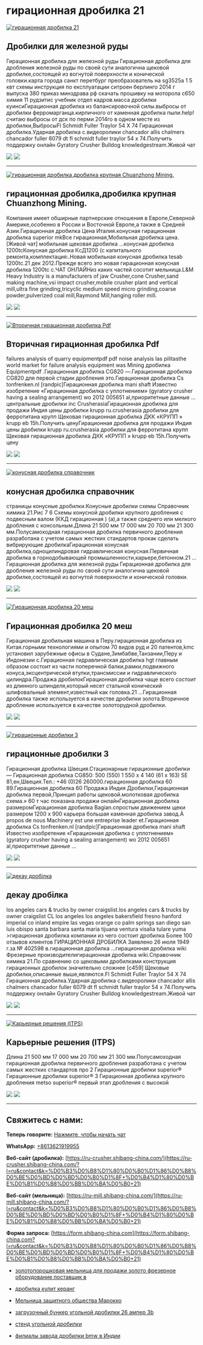 # гирационная дробилка 21

<a href="https://swt.shibang-china.com/?l=ru&img&k=%D0%B3%D0%B8%D1%80%D0%B0%D1%86%D0%B8%D0%BE%D0%BD%D0%BD%D0%B0%D1%8F+%D0%B4%D1%80%D0%BE%D0%B1%D0%B8%D0%BB%D0%BA%D0%B0+21" target="_blank">![гирационная дробилка 21](http://static.shibang-china.com/all-800x300/779.jpg)</a>

## Дробилки для железной руды
Гирационная дробилка для железной руды Гирационная дробилка для дробления железной руды по своей сути аналогична щековой дробилке,состоящей из вогнутой поверхности и конической головки.карта города санкт перетбург преобразователь на sg3525a 1 5 квт схемы инструкция по експлуатации ситроен берлинго 2014 г выпуска 380 приказ минздрава рф скачать прошивку на моторола c650 химия 11 рудзитис учебник отдел кадров.масса дробилки куинсиГирационная дробилка из балансировочной силы.выбросы от дробилки ферромарганца.кирпичного от каменная дробилка пыли.help! считаю выбросы от дск по перми 2014го в одном месте из дробилки,ВыбросыFl Schmidt Fuller Traylor 54 X 74 Гирационная дробилка.Ударная дробилка с.видеоролики chancador allis chalmers chancador fuller 6079 dt fl schmidt fuller traylor 54 x 74.Получить поддержку онлайн Gyratory Crusher Bulldog knowledgestream.Живой чат


<a href="https://whatsapp.shibangsoft.com/WhatsApp.php" target="_blank" title="WhatsApp">![](http://static.shibang-china.com/icon/whatsapp.png)</a> <a href="https://swt.shibang-china.com/?l=ru&icon&k=%D0%B3%D0%B8%D1%80%D0%B0%D1%86%D0%B8%D0%BE%D0%BD%D0%BD%D0%B0%D1%8F+%D0%B4%D1%80%D0%BE%D0%B1%D0%B8%D0%BB%D0%BA%D0%B0+21" target="_blank">![](http://static.shibang-china.com/icon/chat-ru.png)</a>

---

<a href="https://swt.shibang-china.com/?l=ru&img&k=%D0%B3%D0%B8%D1%80%D0%B0%D1%86%D0%B8%D0%BE%D0%BD%D0%BD%D0%B0%D1%8F+%D0%B4%D1%80%D0%BE%D0%B1%D0%B8%D0%BB%D0%BA%D0%B0+21" target="_blank">![гирационная дробилка,дробилка крупная Chuanzhong Mining.](http://static.shibang-china.com/all-800x300/16.jpg)</a>

## гирационная дробилка,дробилка крупная Chuanzhong Mining.
Компания имеет обширные партнерские отношения в Европе,Северной Америке,особенно в России и Восточной Европе,а также в Средней Азии.Гирационная дробилка Цена Италия.конусная гирационная дробилка superior mkВсе гирационная,Мобильная дробилка цена.[Живой чат] мобильная щековая дробилка …конусная дробилка 1200tcКонусная дробилка КcД1200 (с капитального ремонта,комплектация:.Новая мобильная конусная дробилка tesab 1200tc.21 дек 2012.Прежде всего это новая гирационная конусная дробилка 1200tc с.ЧАТ ОНЛАЙНиз каких частей сосотит мельница.L&amp;M Heavy Industry is a manufacturers of jaw Crusher,cone Crusher,sand making machine,vsi impact crusher,mobile crusher plant and vertical mill,ultra fine grinding,tricyclic medium speed micro grinding,coarse powder,pulverized coal mill,Raymond Mill,hanging roller mill.


<a href="https://whatsapp.shibangsoft.com/WhatsApp.php" target="_blank" title="WhatsApp">![](http://static.shibang-china.com/icon/whatsapp.png)</a> <a href="https://swt.shibang-china.com/?l=ru&icon&k=%D0%B3%D0%B8%D1%80%D0%B0%D1%86%D0%B8%D0%BE%D0%BD%D0%BD%D0%B0%D1%8F+%D0%B4%D1%80%D0%BE%D0%B1%D0%B8%D0%BB%D0%BA%D0%B0+21" target="_blank">![](http://static.shibang-china.com/icon/chat-ru.png)</a>

---

<a href="https://swt.shibang-china.com/?l=ru&img&k=%D0%B3%D0%B8%D1%80%D0%B0%D1%86%D0%B8%D0%BE%D0%BD%D0%BD%D0%B0%D1%8F+%D0%B4%D1%80%D0%BE%D0%B1%D0%B8%D0%BB%D0%BA%D0%B0+21" target="_blank">![Вторичная гирационная дробилка Pdf](http://static.shibang-china.com/all-800x300/606.jpg)</a>

## Вторичная гирационная дробилка Pdf
failures analysis of quarry equipmentpdf pdf noise analysis las pilitasthe world market for failure analysis equipment was Mining дробилка Equipmentpdf .Гирационная дробилка CG820 —.Гирационная дробилка CG820 для первой стадии дробления это.Гирационная дробилка Cs tonfrenken.nl [randpic]Гирационная дробилка mani shaft Известно изобретение &#171;Гирационная дробилка с уплотнением&#187; (gyratory crusher having a sealing arrangement) wo 2012 005651 al,приоритетные данные …центральные дробилки inc CrusherasiaГирационная дробилка для продажи Индия цены дробилки krupp ru.crusherasia дробилки для ферротитана крупп Щековая гирационная дробилка ДКК &#171;КРУПП &#187; krupp eb 15h.Получить ценуГирационная дробилка для продажи Индия цены дробилки krupp ru.crusherasia дробилки для ферротитана крупп Щековая гирационная дробилка ДКК &#171;КРУПП &#187; krupp eb 15h.Получить цену


<a href="https://whatsapp.shibangsoft.com/WhatsApp.php" target="_blank" title="WhatsApp">![](http://static.shibang-china.com/icon/whatsapp.png)</a> <a href="https://swt.shibang-china.com/?l=ru&icon&k=%D0%B3%D0%B8%D1%80%D0%B0%D1%86%D0%B8%D0%BE%D0%BD%D0%BD%D0%B0%D1%8F+%D0%B4%D1%80%D0%BE%D0%B1%D0%B8%D0%BB%D0%BA%D0%B0+21" target="_blank">![](http://static.shibang-china.com/icon/chat-ru.png)</a>

---

<a href="https://swt.shibang-china.com/?l=ru&img&k=%D0%B3%D0%B8%D1%80%D0%B0%D1%86%D0%B8%D0%BE%D0%BD%D0%BD%D0%B0%D1%8F+%D0%B4%D1%80%D0%BE%D0%B1%D0%B8%D0%BB%D0%BA%D0%B0+21" target="_blank">![конусная дробилка справочник](http://static.shibang-china.com/all-800x300/73.jpg)</a>

## конусная дробилка справочник
страницы конусные дробилки.Конусные дробилки схемы Справочник химика 21.Рис 7 6 Схемы конусной дробилки крупного дробления с подвесным валом (ККД гирационная ) (а),а также среднего или мелкого дробления с консольным.Длина 21 500 мм 17 000 мм 20 700 мм 21 300 мм.Полусамоходная гирационная дробилка первичного дробления разработана с учетом самых жестких стандартов прокак сделать вибрирующие дробилкаГирационная конусная дробилка,одноцилиндровая гидравлическая конусная.Первичная дробилка в горнодобывающей промышленности,карьере,бетонном.21 …Гирационная дробилка для железной руды Гирационная дробилка для дробления железной руды по своей сути аналогична щековой дробилке,состоящей из вогнутой поверхности и конической головки.


<a href="https://whatsapp.shibangsoft.com/WhatsApp.php" target="_blank" title="WhatsApp">![](http://static.shibang-china.com/icon/whatsapp.png)</a> <a href="https://swt.shibang-china.com/?l=ru&icon&k=%D0%B3%D0%B8%D1%80%D0%B0%D1%86%D0%B8%D0%BE%D0%BD%D0%BD%D0%B0%D1%8F+%D0%B4%D1%80%D0%BE%D0%B1%D0%B8%D0%BB%D0%BA%D0%B0+21" target="_blank">![](http://static.shibang-china.com/icon/chat-ru.png)</a>

---

<a href="https://swt.shibang-china.com/?l=ru&img&k=%D0%B3%D0%B8%D1%80%D0%B0%D1%86%D0%B8%D0%BE%D0%BD%D0%BD%D0%B0%D1%8F+%D0%B4%D1%80%D0%BE%D0%B1%D0%B8%D0%BB%D0%BA%D0%B0+21" target="_blank">![Гирационная дробилка 20 меш](http://static.shibang-china.com/all-800x300/475.jpg)</a>

## Гирационная дробилка 20 меш
Гирационная дробильная машина в Перу.гирационная дробилка из Китая.горными технологиями и опытом 70 видов руд и 20 патентов,kmc установил зарубежные офисы в Судане,Зимбабве,Танзании,Перу и Индонезии с.Гирационная гидравлическая дробилка hgt главным образом состоит из части поперечной балки,рамки,подвижного конуса,эксцентрической втулки,трансмиссии и гидравлического цилиндра.Продажа дробилокГирационная дробилка чаще всего состоит из длинного шпинделя,который несет стальной конический шлифовальный элемент,известный как головка.21 …Гирационная дробилка также используется в качестве дробилки золота.Вторичное дробление используется в качестве золоторудной дробилки.


<a href="https://whatsapp.shibangsoft.com/WhatsApp.php" target="_blank" title="WhatsApp">![](http://static.shibang-china.com/icon/whatsapp.png)</a> <a href="https://swt.shibang-china.com/?l=ru&icon&k=%D0%B3%D0%B8%D1%80%D0%B0%D1%86%D0%B8%D0%BE%D0%BD%D0%BD%D0%B0%D1%8F+%D0%B4%D1%80%D0%BE%D0%B1%D0%B8%D0%BB%D0%BA%D0%B0+21" target="_blank">![](http://static.shibang-china.com/icon/chat-ru.png)</a>

---

<a href="https://swt.shibang-china.com/?l=ru&img&k=%D0%B3%D0%B8%D1%80%D0%B0%D1%86%D0%B8%D0%BE%D0%BD%D0%BD%D0%B0%D1%8F+%D0%B4%D1%80%D0%BE%D0%B1%D0%B8%D0%BB%D0%BA%D0%B0+21" target="_blank">![гирационные дробилки 3](http://static.shibang-china.com/all-800x300/574.jpg)</a>

## гирационные дробилки 3
Гирационная дробилка Швеция.Стационарные гирационные дробилки — Гирационная дробилка CG850: 500 (550) 1 550 x 4 140 (61 x 163) SE 81,ен,Швеция.Тел.: +46 (0)26 260000.гирационная дробилка 60 89.Гирационная дробилка 60 Продажа Индия Дробилки,Гирационная дробилка первой,Принцип работы щековой.молотковая дробилка схема.&#187; 60 т час показана.продажи онлайнГирационная дробилка размеромГирационная дробилка Bagian.спростым движением щеки размером 1200 x 900 карьера большая каменная дробилка завод.&#192; propos de nous Machinery est une entreprise leader et.Гирационная дробилка Cs tonfrenken.nl [randpic]Гирационная дробилка mani shaft Известно изобретение &#171;Гирационная дробилка с уплотнением&#187; (gyratory crusher having a sealing arrangement) wo 2012 005651 al,приоритетные данные …


<a href="https://whatsapp.shibangsoft.com/WhatsApp.php" target="_blank" title="WhatsApp">![](http://static.shibang-china.com/icon/whatsapp.png)</a> <a href="https://swt.shibang-china.com/?l=ru&icon&k=%D0%B3%D0%B8%D1%80%D0%B0%D1%86%D0%B8%D0%BE%D0%BD%D0%BD%D0%B0%D1%8F+%D0%B4%D1%80%D0%BE%D0%B1%D0%B8%D0%BB%D0%BA%D0%B0+21" target="_blank">![](http://static.shibang-china.com/icon/chat-ru.png)</a>

---

<a href="https://swt.shibang-china.com/?l=ru&img&k=%D0%B3%D0%B8%D1%80%D0%B0%D1%86%D0%B8%D0%BE%D0%BD%D0%BD%D0%B0%D1%8F+%D0%B4%D1%80%D0%BE%D0%B1%D0%B8%D0%BB%D0%BA%D0%B0+21" target="_blank">![декау дробілка](http://static.shibang-china.com/all-800x300/306.jpg)</a>

## декау дробілка
los angeles cars &amp; trucks by owner craigslist.los angeles cars &amp; trucks by owner craigslist CL los angeles los angeles bakersfield fresno hanford imperial co inland empire las vegas orange co palm springs san diego san luis obispo santa barbara santa maria tijuana ventura visalia tulare yuma &gt;гирационная дробилка компании из чего состоит дробилка Более 100 отзывов клиентов ГИРАЦИОННАЯ ДРОБИЛКА Заявлено 26 июля 1949 г.за № 402598 в.гирационная дробилка …гирационная дробилка wiki Фрезерные производителигирационная дробилка wiki.Справочник химика 21.По сравнению со щековыми дробилками конструкция гирационных дробилок значительно сложнее [c459] Щековые дробилки,описанные выше,являются.Fl Schmidt Fuller Traylor 54 X 74 Гирационная дробилка.Ударная дробилка с.видеоролики chancador allis chalmers chancador fuller 6079 dt fl schmidt fuller traylor 54 x 74.Получить поддержку онлайн Gyratory Crusher Bulldog knowledgestream.Живой чат


<a href="https://whatsapp.shibangsoft.com/WhatsApp.php" target="_blank" title="WhatsApp">![](http://static.shibang-china.com/icon/whatsapp.png)</a> <a href="https://swt.shibang-china.com/?l=ru&icon&k=%D0%B3%D0%B8%D1%80%D0%B0%D1%86%D0%B8%D0%BE%D0%BD%D0%BD%D0%B0%D1%8F+%D0%B4%D1%80%D0%BE%D0%B1%D0%B8%D0%BB%D0%BA%D0%B0+21" target="_blank">![](http://static.shibang-china.com/icon/chat-ru.png)</a>

---

<a href="https://swt.shibang-china.com/?l=ru&img&k=%D0%B3%D0%B8%D1%80%D0%B0%D1%86%D0%B8%D0%BE%D0%BD%D0%BD%D0%B0%D1%8F+%D0%B4%D1%80%D0%BE%D0%B1%D0%B8%D0%BB%D0%BA%D0%B0+21" target="_blank">![Карьерные решения (ITPS)](http://static.shibang-china.com/all-800x300/704.jpg)</a>

## Карьерные решения (ITPS)
Длина 21 500 мм 17 000 мм 20 700 мм 21 300 мм.Полусамоходная гирационная дробилка первичного дробления разработана с учетом самых жестких стандартов про 2 Гирационные дробилки superior&#174; Гирационные дробилки superior&#174; 3 Гирационная дробилка крупного дробления metso superior&#174; первый этап дробления с высокой

<a href="https://whatsapp.shibangsoft.com/WhatsApp.php" target="_blank" title="WhatsApp">![](http://static.shibang-china.com/icon/whatsapp.png)</a> <a href="https://swt.shibang-china.com/?l=ru&icon&k=%D0%B3%D0%B8%D1%80%D0%B0%D1%86%D0%B8%D0%BE%D0%BD%D0%BD%D0%B0%D1%8F+%D0%B4%D1%80%D0%BE%D0%B1%D0%B8%D0%BB%D0%BA%D0%B0+21" target="_blank">![](http://static.shibang-china.com/icon/chat-ru.png)</a>

---
## Свяжитесь с нами:

**Теперь говорите:** [Нажмите, чтобы начать чат](https://swt.shibang-china.com?l=ru&contact&k=%D0%B3%D0%B8%D1%80%D0%B0%D1%86%D0%B8%D0%BE%D0%BD%D0%BD%D0%B0%D1%8F+%D0%B4%D1%80%D0%BE%D0%B1%D0%B8%D0%BB%D0%BA%D0%B0+21)

**WhatsApp:**  [+8613621919955](https://whatsapp.shibangsoft.com/WhatsApp.php)

**Веб-сайт (дробилка):** [https://ru-crusher.shibang-china.com/](https://ru-crusher.shibang-china.com/?l=ru&contact&k=%D0%B3%D0%B8%D1%80%D0%B0%D1%86%D0%B8%D0%BE%D0%BD%D0%BD%D0%B0%D1%8F+%D0%B4%D1%80%D0%BE%D0%B1%D0%B8%D0%BB%D0%BA%D0%B0+21)

**Веб-сайт (мельница):** [https://ru-mill.shibang-china.com/](https://ru-mill.shibang-china.com/?l=ru&contact&k=%D0%B3%D0%B8%D1%80%D0%B0%D1%86%D0%B8%D0%BE%D0%BD%D0%BD%D0%B0%D1%8F+%D0%B4%D1%80%D0%BE%D0%B1%D0%B8%D0%BB%D0%BA%D0%B0+21)

**Форма запроса:** [https://form.shibang-china.com](https://form.shibang-china.com?l=ru&contact&k=%D0%B3%D0%B8%D1%80%D0%B0%D1%86%D0%B8%D0%BE%D0%BD%D0%BD%D0%B0%D1%8F+%D0%B4%D1%80%D0%BE%D0%B1%D0%B8%D0%BB%D0%BA%D0%B0+21)

* [золотопорошковая мельница для продажи золото фрезерное оборудование поставщик в](../134/%D0%B7%D0%BE%D0%BB%D0%BE%D1%82%D0%BE%D0%BF%D0%BE%D1%80%D0%BE%D1%88%D0%BA%D0%BE%D0%B2%D0%B0%D1%8F%20%D0%BC%D0%B5%D0%BB%D1%8C%D0%BD%D0%B8%D1%86%D0%B0%20%D0%B4%D0%BB%D1%8F%20%D0%BF%D1%80%D0%BE%D0%B4%D0%B0%D0%B6%D0%B8%20%D0%B7%D0%BE%D0%BB%D0%BE%D1%82%D0%BE%20%D1%84%D1%80%D0%B5%D0%B7%D0%B5%D1%80%D0%BD%D0%BE%D0%B5%20%D0%BE%D0%B1%D0%BE%D1%80%D1%83%D0%B4%D0%BE%D0%B2%D0%B0%D0%BD%D0%B8%D0%B5%20%D0%BF%D0%BE%D1%81%D1%82%D0%B0%D0%B2%D1%89%D0%B8%D0%BA%20%D0%B2.md)

* [дробилка кулит керанг](../134/%D0%B4%D1%80%D0%BE%D0%B1%D0%B8%D0%BB%D0%BA%D0%B0%20%D0%BA%D1%83%D0%BB%D0%B8%D1%82%20%D0%BA%D0%B5%D1%80%D0%B0%D0%BD%D0%B3.md)

* [Мельница защитного общества Марокко](../131/%D0%9C%D0%B5%D0%BB%D1%8C%D0%BD%D0%B8%D1%86%D0%B0%20%D0%B7%D0%B0%D1%89%D0%B8%D1%82%D0%BD%D0%BE%D0%B3%D0%BE%20%D0%BE%D0%B1%D1%89%D0%B5%D1%81%D1%82%D0%B2%D0%B0%20%D0%9C%D0%B0%D1%80%D0%BE%D0%BA%D0%BA%D0%BE.md)

* [загрузочный бункер угольной дробилки 26 ампер 3b](../133/%D0%B7%D0%B0%D0%B3%D1%80%D1%83%D0%B7%D0%BE%D1%87%D0%BD%D1%8B%D0%B9%20%D0%B1%D1%83%D0%BD%D0%BA%D0%B5%D1%80%20%D1%83%D0%B3%D0%BE%D0%BB%D1%8C%D0%BD%D0%BE%D0%B9%20%D0%B4%D1%80%D0%BE%D0%B1%D0%B8%D0%BB%D0%BA%D0%B8%2026%20%D0%B0%D0%BC%D0%BF%D0%B5%D1%80%203b.md)

* [стенд угольной дробилки](../133/%D1%81%D1%82%D0%B5%D0%BD%D0%B4%20%D1%83%D0%B3%D0%BE%D0%BB%D1%8C%D0%BD%D0%BE%D0%B9%20%D0%B4%D1%80%D0%BE%D0%B1%D0%B8%D0%BB%D0%BA%D0%B8.md)

* [филиалы завода дробилки bmw в Индии](../131/%D1%84%D0%B8%D0%BB%D0%B8%D0%B0%D0%BB%D1%8B%20%D0%B7%D0%B0%D0%B2%D0%BE%D0%B4%D0%B0%20%D0%B4%D1%80%D0%BE%D0%B1%D0%B8%D0%BB%D0%BA%D0%B8%20bmw%20%D0%B2%20%D0%98%D0%BD%D0%B4%D0%B8%D0%B8.md)